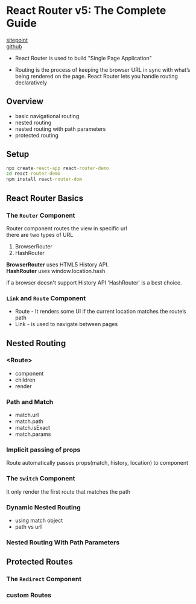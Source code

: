 # React Router v5: The Complete Guide

[sitepoint](https://www.sitepoint.com/react-router-complete-guide/)\
[github](https://github.com/sitepoint-editors/react-router-demo)

* React Router is used to build "Single Page Application"

* Routing is the process of keeping the browser URL in sync with what’s being rendered on the page. React Router lets you handle routing declaratively

## Overview

* basic navigational routing
* nested routing
* nested routing with path parameters
* protected routing

## Setup

```cmd
npx create-react-app react-router-demo
cd react-router-demo
npm install react-router-dom
```

## React Router Basics

### The `Router` Component

Router component routes the view in specific url\
there are two types of URL

  1. BrowserRouter
  2. HashRouter

**BrowserRouter** uses HTML5 History API.\
**HashRouter** uses window.location.hash

if a browser doesn't support History API 'HashRouter' is a best choice.

### `Link` and `Route` Component

* Route -  It renders some UI if the current location matches the route’s path
* Link -  is used to navigate between pages

## Nested Routing

### \<Route>

* component
* children
* render

### Path and Match

* match.url
* match.path
* match.isExact
* match.params

### Implicit passing of props

Route automatically passes props(match, history, location) to component

### The `Switch` Component

It only render the first route that matches the path

### Dynamic Nested Routing

* using match object
* path vs url

### Nested Routing With Path Parameters

## Protected Routes

### The `Redirect` Component

### custom Routes
